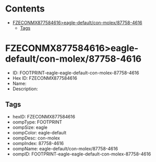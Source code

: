 



Contents
========

* [FZECONMX877584616>eagle-default/con-molex/87758-4616](#fzeconmx877584616eagle-defaultcon-molex87758-4616)
	* [Tags](#tags)

# FZECONMX877584616>eagle-default/con-molex/87758-4616

- ID: FOOTPRINT-eagle-eagle-default-con-molex-87758-4616
- Hex ID: FZECONMX877584616
- Name: 
- Description: 

## Tags

- hexID: FZECONMX877584616
- oompType: FOOTPRINT
- oompSize: eagle
- oompColor: eagle-default
- oompDesc: con-molex
- oompIndex: 87758-4616
- oompName: eagle-default/con-molex/87758-4616
- oompID: FOOTPRINT-eagle-eagle-default-con-molex-87758-4616
